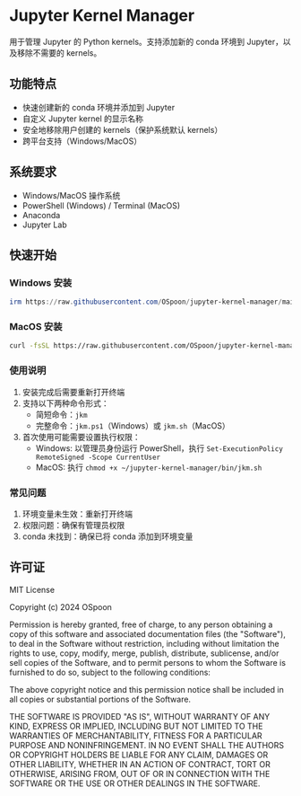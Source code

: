# Jupyter Kernel Manager

用于管理 Jupyter 的 Python kernels。支持添加新的 conda 环境到 Jupyter，以及移除不需要的 kernels。

## 功能特点

- 快速创建新的 conda 环境并添加到 Jupyter
- 自定义 Jupyter kernel 的显示名称
- 安全地移除用户创建的 kernels（保护系统默认 kernels）
- 跨平台支持（Windows/MacOS）

## 系统要求

- Windows/MacOS 操作系统
- PowerShell (Windows) / Terminal (MacOS)
- Anaconda
- Jupyter Lab

## 快速开始

### Windows 安装

```powershell
irm https://raw.githubusercontent.com/OSpoon/jupyter-kernel-manager/main/install.ps1 | iex
```

### MacOS 安装

```bash
curl -fsSL https://raw.githubusercontent.com/OSpoon/jupyter-kernel-manager/main/install.sh | bash
```

### 使用说明

1. 安装完成后需要重新打开终端
2. 支持以下两种命令形式：
   - 简短命令：`jkm`
   - 完整命令：`jkm.ps1`（Windows）或 `jkm.sh`（MacOS）
3. 首次使用可能需要设置执行权限：
   - Windows: 以管理员身份运行 PowerShell，执行 `Set-ExecutionPolicy RemoteSigned -Scope CurrentUser`
   - MacOS: 执行 `chmod +x ~/jupyter-kernel-manager/bin/jkm.sh`

### 常见问题

1. 环境变量未生效：重新打开终端
2. 权限问题：确保有管理员权限
3. conda 未找到：确保已将 conda 添加到环境变量

## 许可证

MIT License

Copyright (c) 2024 OSpoon

Permission is hereby granted, free of charge, to any person obtaining a copy
of this software and associated documentation files (the "Software"), to deal
in the Software without restriction, including without limitation the rights
to use, copy, modify, merge, publish, distribute, sublicense, and/or sell
copies of the Software, and to permit persons to whom the Software is
furnished to do so, subject to the following conditions:

The above copyright notice and this permission notice shall be included in all
copies or substantial portions of the Software.

THE SOFTWARE IS PROVIDED "AS IS", WITHOUT WARRANTY OF ANY KIND, EXPRESS OR
IMPLIED, INCLUDING BUT NOT LIMITED TO THE WARRANTIES OF MERCHANTABILITY,
FITNESS FOR A PARTICULAR PURPOSE AND NONINFRINGEMENT. IN NO EVENT SHALL THE
AUTHORS OR COPYRIGHT HOLDERS BE LIABLE FOR ANY CLAIM, DAMAGES OR OTHER
LIABILITY, WHETHER IN AN ACTION OF CONTRACT, TORT OR OTHERWISE, ARISING FROM,
OUT OF OR IN CONNECTION WITH THE SOFTWARE OR THE USE OR OTHER DEALINGS IN THE
SOFTWARE.